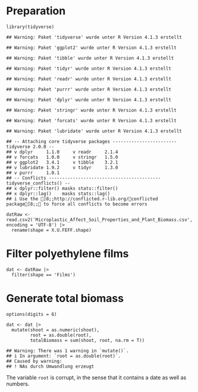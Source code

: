 # Preparation

    library(tidyverse)

    ## Warning: Paket 'tidyverse' wurde unter R Version 4.1.3 erstellt

    ## Warning: Paket 'ggplot2' wurde unter R Version 4.1.3 erstellt

    ## Warning: Paket 'tibble' wurde unter R Version 4.1.3 erstellt

    ## Warning: Paket 'tidyr' wurde unter R Version 4.1.3 erstellt

    ## Warning: Paket 'readr' wurde unter R Version 4.1.3 erstellt

    ## Warning: Paket 'purrr' wurde unter R Version 4.1.3 erstellt

    ## Warning: Paket 'dplyr' wurde unter R Version 4.1.3 erstellt

    ## Warning: Paket 'stringr' wurde unter R Version 4.1.3 erstellt

    ## Warning: Paket 'forcats' wurde unter R Version 4.1.3 erstellt

    ## Warning: Paket 'lubridate' wurde unter R Version 4.1.3 erstellt

    ## -- Attaching core tidyverse packages ------------------------ tidyverse 2.0.0 --
    ## v dplyr     1.1.0     v readr     2.1.4
    ## v forcats   1.0.0     v stringr   1.5.0
    ## v ggplot2   3.4.1     v tibble    3.2.1
    ## v lubridate 1.9.2     v tidyr     1.3.0
    ## v purrr     1.0.1     
    ## -- Conflicts ------------------------------------------ tidyverse_conflicts() --
    ## x dplyr::filter() masks stats::filter()
    ## x dplyr::lag()    masks stats::lag()
    ## i Use the ]8;;http://conflicted.r-lib.org/conflicted package]8;; to force all conflicts to become errors

    datRaw <- read.csv2('Microplastic_Affect_Soil_Properties_and_Plant_Biomass.csv', encoding = 'UTF-8') |> 
      rename(shape = X.U.FEFF.shape)

# Filter polyethylene films

    dat <- datRaw |> 
      filter(shape == 'Films')

# Generate total biomass

    options(digits = 6)

    dat <- dat |> 
      mutate(shoot = as.numeric(shoot),
             root = as.double(root),
             totalBiomass = sum(shoot, root, na.rm = T))

    ## Warning: There was 1 warning in `mutate()`.
    ## i In argument: `root = as.double(root)`.
    ## Caused by warning:
    ## ! NAs durch Umwandlung erzeugt

The variable `root` is corrupt, in the sense that it contains a date as
well as numbers.
